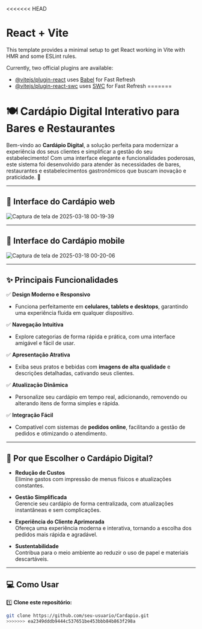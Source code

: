 <<<<<<< HEAD
# React + Vite

This template provides a minimal setup to get React working in Vite with HMR and some ESLint rules.

Currently, two official plugins are available:

- [@vitejs/plugin-react](https://github.com/vitejs/vite-plugin-react/blob/main/packages/plugin-react/README.md) uses [Babel](https://babeljs.io/) for Fast Refresh
- [@vitejs/plugin-react-swc](https://github.com/vitejs/vite-plugin-react-swc) uses [SWC](https://swc.rs/) for Fast Refresh
=======
# 🍽️ **Cardápio Digital Interativo para Bares e Restaurantes**  

Bem-vindo ao **Cardápio Digital**, a solução perfeita para modernizar a experiência dos seus clientes e simplificar a gestão do seu estabelecimento! Com uma interface elegante e funcionalidades poderosas, este sistema foi desenvolvido para atender às necessidades de bares, restaurantes e estabelecimentos gastronômicos que buscam inovação e praticidade. 🚀  

---

## 📸 **Interface do Cardápio web**  
![Captura de tela de 2025-03-18 00-19-39](./images/web.png)

---
## 📸 **Interface do Cardápio mobile**  
![Captura de tela de 2025-03-18 00-20-06](/home/luis/Downloads/caixa/caixa-diario/mobile.png)

---

## ✨ **Principais Funcionalidades**  

✅ **Design Moderno e Responsivo**  
- Funciona perfeitamente em **celulares, tablets e desktops**, garantindo uma experiência fluida em qualquer dispositivo.  

✅ **Navegação Intuitiva**  
- Explore categorias de forma rápida e prática, com uma interface amigável e fácil de usar.  

✅ **Apresentação Atrativa**  
- Exiba seus pratos e bebidas com **imagens de alta qualidade** e descrições detalhadas, cativando seus clientes.  

✅ **Atualização Dinâmica**  
- Personalize seu cardápio em tempo real, adicionando, removendo ou alterando itens de forma simples e rápida.  

✅ **Integração Fácil**  
- Compatível com sistemas de **pedidos online**, facilitando a gestão de pedidos e otimizando o atendimento.  

---

## 🎯 **Por que Escolher o Cardápio Digital?**  

- **Redução de Custos**  
  Elimine gastos com impressão de menus físicos e atualizações constantes.  

- **Gestão Simplificada**  
  Gerencie seu cardápio de forma centralizada, com atualizações instantâneas e sem complicações.  

- **Experiência do Cliente Aprimorada**  
  Ofereça uma experiência moderna e interativa, tornando a escolha dos pedidos mais rápida e agradável.  

- **Sustentabilidade**  
  Contribua para o meio ambiente ao reduzir o uso de papel e materiais descartáveis.  

---

## 💻 **Como Usar**  

1️⃣ **Clone este repositório:**  
```bash
git clone https://github.com/seu-usuario/Cardapio.git
>>>>>>> ea2349dddb9444c537651be453bbb84b863f298a
